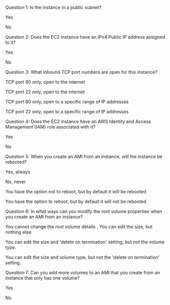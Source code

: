 Question 1: Is the instance in a public subnet?

 Yes

 No


Question 2: Does the EC2 instance have an IPv4 Public IP address assigned to it?

 Yes

 No


Question 3: What inbound TCP port numbers are open for this instance?

 TCP port 80 only, open to the internet


 TCP port 22 only, open to the internet


 TCP port 80 only, open to a specific range of IP addresses


 TCP port 22 only, open to a specific range of IP addresses


Question 4: Does the EC2 instance have an AWS Identity and Access Management (IAM) role associated with it?

 Yes

 No


Question 5: When you create an AMI from an instance, will the instance be rebooted?

 Yes, always

 No, never

 You have the option not to reboot, but by default it will be rebooted

 You have the option to reboot, but by default it will not be rebooted



Question 6: In what ways can you modify the root volume properties when you create an AMI from an instance?

 You cannot change the root volume details
.
 You can edit the size, but nothing else.

 You can edit the size and 'delete on termination' setting, but not the volume type.

 You can edit the size and volume type, but not the 'delete on termination' setting.



Question 7: Can you add more volumes to an AMI that you create from an instance that only has one volume?

 Yes

 No
